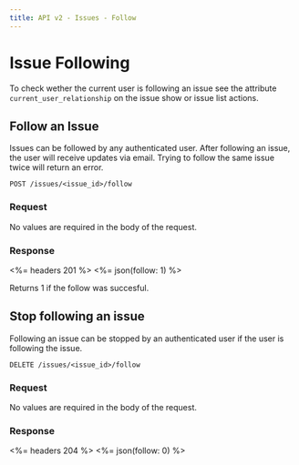 ```yaml
---
title: API v2 - Issues - Follow
---
```


# Issue Following

To check wether the current user is following an issue see the attribute `current_user_relationship` on the issue show or issue list actions. 

## Follow an Issue

Issues can be followed by any authenticated user. After following an issue, the user will receive updates via email. Trying to follow the same issue twice will return an error.

    POST /issues/<issue_id>/follow

### Request

No values are required in the body of the request.

### Response

<%= headers 201 %>
<%= json(follow: 1) %>

Returns 1 if the follow was succesful.

## Stop following an issue

Following an issue can be stopped by an authenticated user if the user is following the issue. 

    DELETE /issues/<issue_id>/follow

### Request

No values are required in the body of the request.

### Response

<%= headers 204 %>
<%= json(follow: 0) %>
